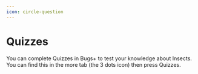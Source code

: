 ```yaml
---
icon: circle-question
---
```


# Quizzes
You can complete Quizzes in Bugs+ to test your knowledge about Insects. You can find this in the more tab (the 3 dots icon) then press Quizzes.
